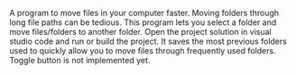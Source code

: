 A program to move files in your computer faster. Moving folders through long file paths can be tedious. This program lets you select a folder and move files/folders to another folder. 
Open the project solution in visual studio code and run or build the project. It saves the most previous folders used to quickly allow you to move files through frequently used folders.
Toggle button is not implemented yet. 
